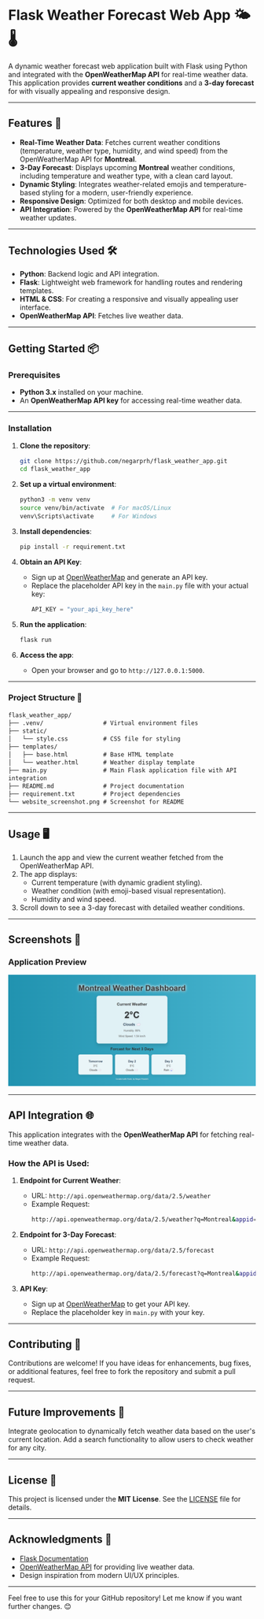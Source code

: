 # Flask Weather Forecast Web App 🌤️🌡️

A dynamic weather forecast web application built with Flask using Python and integrated with the **OpenWeatherMap API** for real-time weather data. This application provides **current weather conditions** and a **3-day forecast** for with visually appealing and responsive design.

---

## Features 🚀

- **Real-Time Weather Data**: Fetches current weather conditions (temperature, weather type, humidity, and wind speed) from the OpenWeatherMap API for **Montreal**.
- **3-Day Forecast**: Displays upcoming **Montreal** weather conditions, including temperature and weather type, with a clean card layout.
- **Dynamic Styling**: Integrates weather-related emojis and temperature-based styling for a modern, user-friendly experience.
- **Responsive Design**: Optimized for both desktop and mobile devices.
- **API Integration**: Powered by the **OpenWeatherMap API** for real-time weather updates.

---

## Technologies Used 🛠️

- **Python**: Backend logic and API integration.
- **Flask**: Lightweight web framework for handling routes and rendering templates.
- **HTML & CSS**: For creating a responsive and visually appealing user interface.
- **OpenWeatherMap API**: Fetches live weather data.

---

## Getting Started 📦

### Prerequisites

- **Python 3.x** installed on your machine.
- An **OpenWeatherMap API key** for accessing real-time weather data.

---

### Installation

1. **Clone the repository**:
   ```bash
   git clone https://github.com/negarprh/flask_weather_app.git
   cd flask_weather_app
   ```

2. **Set up a virtual environment**:
   ```bash
   python3 -m venv venv
   source venv/bin/activate  # For macOS/Linux
   venv\Scripts\activate     # For Windows
   ```

3. **Install dependencies**:
   ```bash
   pip install -r requirement.txt
   ```

4. **Obtain an API Key**:
   - Sign up at [OpenWeatherMap](https://openweathermap.org/) and generate an API key.
   - Replace the placeholder API key in the `main.py` file with your actual key:
     ```python
     API_KEY = "your_api_key_here"
     ```

5. **Run the application**:
   ```bash
   flask run
   ```

6. **Access the app**:
   - Open your browser and go to `http://127.0.0.1:5000`.

---

### Project Structure 📂

```plaintext
flask_weather_app/
├── .venv/                 # Virtual environment files
├── static/
│   └── style.css          # CSS file for styling
├── templates/
│   ├── base.html          # Base HTML template
│   └── weather.html       # Weather display template
├── main.py                # Main Flask application file with API integration
├── README.md              # Project documentation
├── requirement.txt        # Project dependencies
└── website_screenshot.png # Screenshot for README
```

---

## Usage 🖥️

1. Launch the app and view the current weather fetched from the OpenWeatherMap API.
2. The app displays:
   - Current temperature (with dynamic gradient styling).
   - Weather condition (with emoji-based visual representation).
   - Humidity and wind speed.
3. Scroll down to see a 3-day forecast with detailed weather conditions.

---

## Screenshots 📸

### Application Preview
![Website Preview](screenshot.png)

---

## API Integration 🌐

This application integrates with the **OpenWeatherMap API** for fetching real-time weather data.

### How the API is Used:
1. **Endpoint for Current Weather**:
   - URL: `http://api.openweathermap.org/data/2.5/weather`
   - Example Request:
     ```bash
     http://api.openweathermap.org/data/2.5/weather?q=Montreal&appid=your_api_key&units=metric
     ```
2. **Endpoint for 3-Day Forecast**:
   - URL: `http://api.openweathermap.org/data/2.5/forecast`
   - Example Request:
     ```bash
     http://api.openweathermap.org/data/2.5/forecast?q=Montreal&appid=your_api_key&units=metric
     ```

3. **API Key**:
   - Sign up at [OpenWeatherMap](https://openweathermap.org/) to get your API key.
   - Replace the placeholder key in `main.py` with your key.

---

## Contributing 🤝

Contributions are welcome! If you have ideas for enhancements, bug fixes, or additional features, feel free to fork the repository and submit a pull request.

---

## Future Improvements 🌟
Integrate geolocation to dynamically fetch weather data based on the user's current location.
Add a search functionality to allow users to check weather for any city.

---

## License 📜

This project is licensed under the **MIT License**. See the [LICENSE](LICENSE) file for details.

---

## Acknowledgments 🙏

- [Flask Documentation](https://flask.palletsprojects.com/)
- [OpenWeatherMap API](https://openweathermap.org/) for providing live weather data.
- Design inspiration from modern UI/UX principles.

---

Feel free to use this for your GitHub repository! Let me know if you want further changes. 😊
